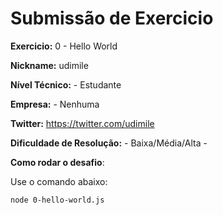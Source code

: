 # Submissão de Exercicio

**Exercicio:** 0 - Hello World

**Nickname:** udimile

**Nível Técnico:** - Estudante

**Empresa:** - Nenhuma 

**Twitter:** https://twitter.com/udimile 

**Dificuldade de Resolução:** - Baixa/Média/Alta -

**Como rodar o desafio**: 

Use o comando abaixo: 
```bash
node 0-hello-world.js
```